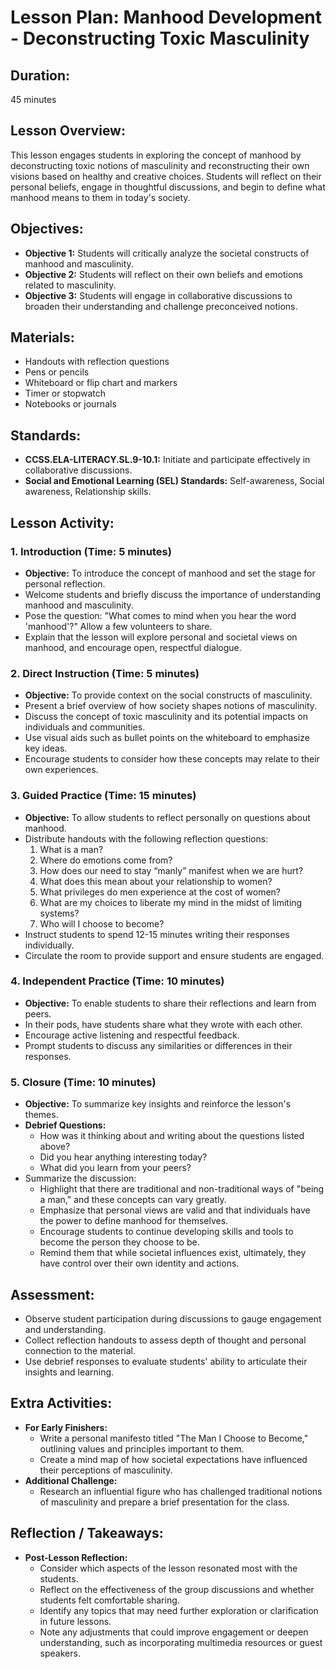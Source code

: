 # Lesson Plan: Manhood Development - Deconstructing Toxic Masculinity

## **Duration:**
45 minutes

## **Lesson Overview:**
This lesson engages students in exploring the concept of manhood by deconstructing toxic notions of masculinity and reconstructing their own visions based on healthy and creative choices. Students will reflect on their personal beliefs, engage in thoughtful discussions, and begin to define what manhood means to them in today's society.

## **Objectives:**
- **Objective 1:** Students will critically analyze the societal constructs of manhood and masculinity.
- **Objective 2:** Students will reflect on their own beliefs and emotions related to masculinity.
- **Objective 3:** Students will engage in collaborative discussions to broaden their understanding and challenge preconceived notions.

## **Materials:**
- Handouts with reflection questions
- Pens or pencils
- Whiteboard or flip chart and markers
- Timer or stopwatch
- Notebooks or journals

## **Standards:**
- **CCSS.ELA-LITERACY.SL.9-10.1:** Initiate and participate effectively in collaborative discussions.
- **Social and Emotional Learning (SEL) Standards:** Self-awareness, Social awareness, Relationship skills.

## **Lesson Activity:**

### 1. **Introduction (Time: 5 minutes)**
   - **Objective:** To introduce the concept of manhood and set the stage for personal reflection.
   - Welcome students and briefly discuss the importance of understanding manhood and masculinity.
   - Pose the question: "What comes to mind when you hear the word 'manhood'?" Allow a few volunteers to share.
   - Explain that the lesson will explore personal and societal views on manhood, and encourage open, respectful dialogue.

### 2. **Direct Instruction (Time: 5 minutes)**
   - **Objective:** To provide context on the social constructs of masculinity.
   - Present a brief overview of how society shapes notions of masculinity.
   - Discuss the concept of toxic masculinity and its potential impacts on individuals and communities.
   - Use visual aids such as bullet points on the whiteboard to emphasize key ideas.
   - Encourage students to consider how these concepts may relate to their own experiences.

### 3. **Guided Practice (Time: 15 minutes)**
   - **Objective:** To allow students to reflect personally on questions about manhood.
   - Distribute handouts with the following reflection questions:
     1. What is a man?
     2. Where do emotions come from?
     3. How does our need to stay “manly” manifest when we are hurt?
     4. What does this mean about your relationship to women?
     5. What privileges do men experience at the cost of women?
     6. What are my choices to liberate my mind in the midst of limiting systems?
     7. Who will I choose to become?
   - Instruct students to spend 12-15 minutes writing their responses individually.
   - Circulate the room to provide support and ensure students are engaged.

### 4. **Independent Practice (Time: 10 minutes)**
   - **Objective:** To enable students to share their reflections and learn from peers.
   - In their pods, have students share what they wrote with each other.
   - Encourage active listening and respectful feedback.
   - Prompt students to discuss any similarities or differences in their responses.

### 5. **Closure (Time: 10 minutes)**
   - **Objective:** To summarize key insights and reinforce the lesson's themes.
   - **Debrief Questions:**
     - How was it thinking about and writing about the questions listed above?
     - Did you hear anything interesting today?
     - What did you learn from your peers?
   - Summarize the discussion:
     - Highlight that there are traditional and non-traditional ways of "being a man," and these concepts can vary greatly.
     - Emphasize that personal views are valid and that individuals have the power to define manhood for themselves.
     - Encourage students to continue developing skills and tools to become the person they choose to be.
     - Remind them that while societal influences exist, ultimately, they have control over their own identity and actions.

## **Assessment:**
- Observe student participation during discussions to gauge engagement and understanding.
- Collect reflection handouts to assess depth of thought and personal connection to the material.
- Use debrief responses to evaluate students' ability to articulate their insights and learning.

## **Extra Activities:**
- **For Early Finishers:**
  - Write a personal manifesto titled "The Man I Choose to Become," outlining values and principles important to them.
  - Create a mind map of how societal expectations have influenced their perceptions of masculinity.
- **Additional Challenge:**
  - Research an influential figure who has challenged traditional notions of masculinity and prepare a brief presentation for the class.

## **Reflection / Takeaways:**
- **Post-Lesson Reflection:**
  - Consider which aspects of the lesson resonated most with the students.
  - Reflect on the effectiveness of the group discussions and whether students felt comfortable sharing.
  - Identify any topics that may need further exploration or clarification in future lessons.
  - Note any adjustments that could improve engagement or deepen understanding, such as incorporating multimedia resources or guest speakers.
